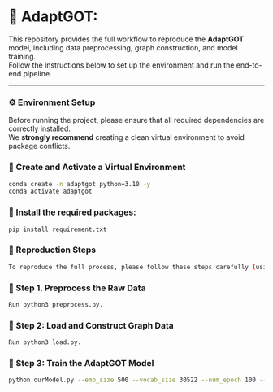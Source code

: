 
# 🧠 AdaptGOT:

This repository provides the full workflow to reproduce the **AdaptGOT** model, including data preprocessing, graph construction, and model training.  
Follow the instructions below to set up the environment and run the end-to-end pipeline.

---

### ⚙️ Environment Setup

Before running the project, please ensure that all required dependencies are correctly installed.  
We **strongly recommend** creating a clean virtual environment to avoid package conflicts.

### 🧱 Create and Activate a Virtual Environment

```bash
conda create -n adaptgot python=3.10 -y
conda activate adaptgot
```

### 🧱 Install the required packages:

```bash
pip install requirement.txt
```

### 🚀 Reproduction Steps

```bash
To reproduce the full process, please follow these steps carefully (using **`yelp_la`** as an example):
```

### 🧩 Step 1. Preprocess the Raw Data

```bash
Run python3 preprocess.py.  
```

### 🧩 Step 2: Load and Construct Graph Data

```bash
Run python3 load.py.  
```

### 🧩 Step 3: Train the AdaptGOT Model

```bash
python ourModel.py --emb_size 500 --vocab_size 30522 --num_epoch 100 --edge_feature_size 32
```
